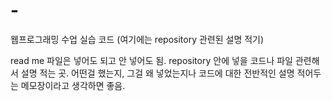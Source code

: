 # -
웹프로그래밍 수업 실습 코드 (여기에는 repository 관련된 설명 적기)

read me 파일은 넣어도 되고 안 넣어도 됨. repository 안에 넣을 코드나 파일 관련해서 설명 적는 곳. 어떤걸 했는지, 그걸 왜 넣었는지나 코드에 대한 전반적인 설명 적어두는 메모장이라고 생각하면 좋음.
